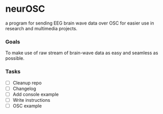 # neurOSC
a program for sending EEG brain wave data over OSC for easier use in research and multimedia projects. 

### Goals

To make use of raw stream of brain-wave data as easy and seamless as possible. 

### Tasks

- [ ] Cleanup repo
- [ ] Changelog
- [ ] Add console example
- [ ] Write instructions
- [ ] OSC example